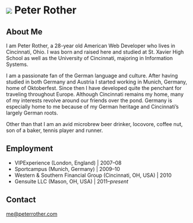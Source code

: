 # ![](http://peterrother.github.io/avatar.jpg) Peter Rother #

## About Me ##
I am Peter Rother, a 28-year old American Web Developer
who lives in Cincinnati, Ohio. I was born and raised here
and studied at St. Xavier High School as well as the
University of Cincinnati, majoring in Information Systems.

I am a passionate fan of the German language and culture.
After having studied in both Germany and Austria I started
working in Munich, Germany, home of Oktoberfest. Since then
I have developed quite the penchant for traveling throughout
Europe. Although Cincinnati remains my home, many of my
interests revolve around our friends over the pond. Germany
is especially home to me because of my German heritage and
Cincinnati’s largely German roots.

Other than that I am an avid microbrew beer drinker,
locovore, coffee nut, son of a baker, tennis player and runner.

## Employment ##
* VIPExperience (London, England) | 2007–08
* Sportcampus (Munich, Germany) | 2009–10
* Western & Southern Financial Group (Cincinnati, OH, USA) | 2010
* Gensuite LLC (Mason, OH, USA) | 2011–*present*

## Contact ##
me@peterrother.com